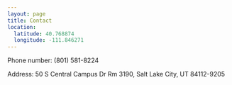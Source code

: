 ```yaml
---
layout: page
title: Contact
location:
  latitude: 40.768874
  longitude: -111.846271
---
```


Phone number: (801) 581-8224

Address: 50 S Central Campus Dr Rm 3190, Salt Lake City, UT 84112-9205

<!-- {% google_map zoom="15" %} -->
